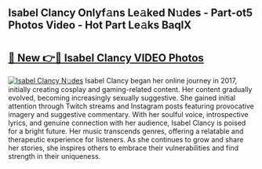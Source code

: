 ## Isabel Clancy Onlyf𝚊ns Le𝚊ked N𝚞des - Part-ot5 Photos Video - Hot Part Le𝚊ks BaqlX

# <h2><a href="http://ac4569.deff.icu/?id=Isabel+Clancy">🔗 New 👉🔴 Isabel Clancy VIDEO Photos</a></h2>

[![Isabel Clancy N𝚞des](https://i.imgur.com/rIISA9y.gif)](http://ac4569.deff.icu/?id=Isabel+Clancy)
Isabel Clancy began her online journey in 2017, initially creating cosplay and gaming-related content. Her content gradually evolved, becoming increasingly sexually suggestive. She gained initial attention through Twitch streams and Instagram posts featuring provocative imagery and suggestive commentary. With her soulful voice, introspective lyrics, and genuine connection with her audience, Isabel Clancy is poised for a bright future. Her music transcends genres, offering a relatable and therapeutic experience for listeners. As she continues to grow and share her stories, she inspires others to embrace their vulnerabilities and find strength in their uniqueness.
